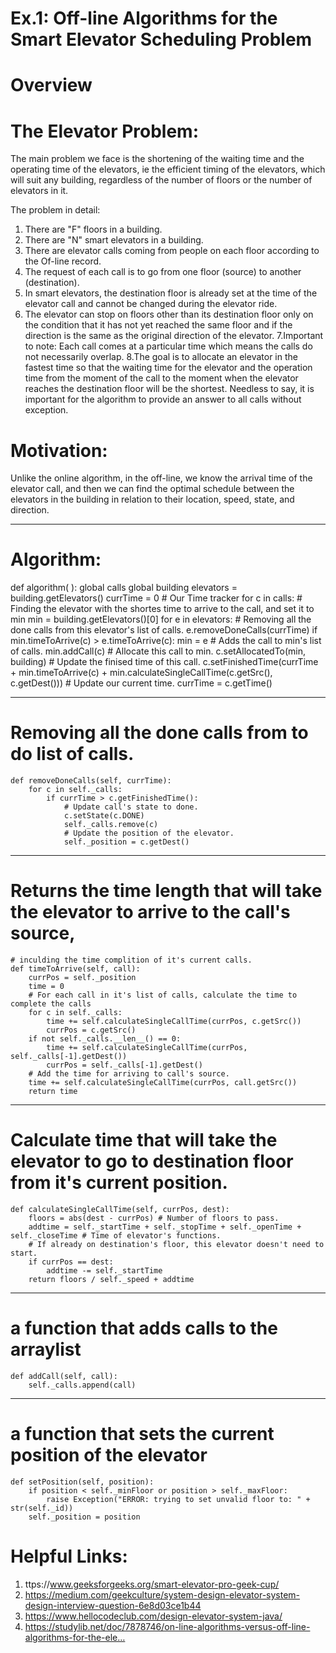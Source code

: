 # Ex.1: Off-line Algorithms for the Smart Elevator Scheduling Problem

# Overview

# The Elevator Problem:

The main problem we face is the shortening of the waiting time and the operating time of the elevators, ie the efficient timing of the elevators, which will suit any building, regardless of the number of floors or the number of elevators in it.

The problem in detail:
1. There are "F" floors in a building.
2. There are "N" smart elevators in a building.
3. There are elevator calls coming from people on each floor according to the Of-line record. 
4. The request of each call is to go from one floor (source) to another (destination).
5. In smart elevators, the destination floor is already set at the time of the elevator call and cannot be changed during the elevator ride.
6. The elevator can stop on floors other than its destination floor only on the condition that it has not yet reached the same floor and if the direction is the same as the original direction of the elevator.
7.Important to note: Each call comes at a particular time which means the calls do not necessarily overlap.
8.The goal is to allocate an elevator in the fastest time so that the waiting time for the elevator and the operation time from the moment of the call to the moment when the elevator reaches the destination floor will be the shortest. Needless to say, it is important for the algorithm to provide an answer to all calls without exception.
 

# Motivation:

Unlike the online algorithm, in the off-line, we know the arrival time of the elevator call, and then we can find the optimal schedule between the elevators in the building in relation to their location, speed, state, and direction.
_____________________________________________________________________________________________________

# Algorithm:

def algorithm( ):
    global calls
    global building
    elevators = building.getElevators()
    currTime = 0 # Our Time tracker
    for c in calls:
        # Finding the elevator with the shortes time to arrive to the call, and set it to min
        min = building.getElevators()[0]
        for e in elevators:
            # Removing all the done calls from this elevator's list of calls.
            e.removeDoneCalls(currTime)
            if min.timeToArrive(c) > e.timeToArrive(c):
                min = e
        # Adds the call to min's list of calls.
        min.addCall(c)
        # Allocate this call to min.
        c.setAllocatedTo(min, building)
        # Update the finised time of this call.
        c.setFinishedTime(currTime + min.timeToArrive(c) + min.calculateSingleCallTime(c.getSrc(), c.getDest()))
        # Update our current time.
        currTime = c.getTime()
________________________________________________________________________________________________________________________

# Removing all the done calls from to do list of calls.
    def removeDoneCalls(self, currTime):
        for c in self._calls:
            if currTime > c.getFinishedTime():
                # Update call's state to done.
                c.setState(c.DONE)
                self._calls.remove(c)
                # Update the position of the elevator.
                self._position = c.getDest()
_______________________________________________________________________________________________________________________

# Returns the time length that will take the elevator to arrive to the call's source,
    # inculding the time complition of it's current calls.
    def timeToArrive(self, call):
        currPos = self._position
        time = 0
        # For each call in it's list of calls, calculate the time to complete the calls
        for c in self._calls:
            time += self.calculateSingleCallTime(currPos, c.getSrc())
            currPos = c.getSrc()
        if not self._calls.__len__() == 0:
            time += self.calculateSingleCallTime(currPos, self._calls[-1].getDest())
            currPos = self._calls[-1].getDest()
        # Add the time for arriving to call's source.
        time += self.calculateSingleCallTime(currPos, call.getSrc())
        return time
_______________________________________________________________________________________________________________________

# Calculate time that will take the elevator to go to destination floor from it's current position.
    def calculateSingleCallTime(self, currPos, dest):
        floors = abs(dest - currPos) # Number of floors to pass.
        addtime = self._startTime + self._stopTime + self._openTime + self._closeTime # Time of elevator's functions.
        # If already on destination's floor, this elevator doesn't need to start.
        if currPos == dest:  
            addtime -= self._startTime
        return floors / self._speed + addtime
_______________________________________________________________________________________________________________________

# a function that adds calls to the arraylist
    def addCall(self, call):
        self._calls.append(call)

_______________________________________________________________________________________________________________________

   # a function that sets the current position of the elevator
    def setPosition(self, position):
        if position < self._minFloor or position > self._maxFloor:
            raise Exception("ERROR: trying to set unvalid floor to: " + str(self._id))
        self._position = position
	
	
 
# Helpful Links:

1. ttps://www.geeksforgeeks.org/smart-elevator-pro-geek-cup/
2. https://medium.com/geekculture/system-design-elevator-system-design-interview-question-6e8d03ce1b44
3.  https://www.hellocodeclub.com/design-elevator-system-java/
4. https://studylib.net/doc/7878746/on-line-algorithms-versus-off-line-algorithms-for-the-ele…


